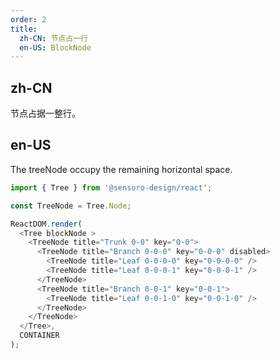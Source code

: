```yaml
---
order: 2
title: 
  zh-CN: 节点占一行
  en-US: BlockNode
---
```


## zh-CN

节点占据一整行。
## en-US

The treeNode occupy the remaining horizontal space.

```js
import { Tree } from '@sensoro-design/react';

const TreeNode = Tree.Node;

ReactDOM.render(
  <Tree blockNode >
    <TreeNode title="Trunk 0-0" key="0-0">
      <TreeNode title="Branch 0-0-0" key="0-0-0" disabled>
        <TreeNode title="Leaf 0-0-0-0" key="0-0-0-0" />
        <TreeNode title="Leaf 0-0-0-1" key="0-0-0-1" />
      </TreeNode>
      <TreeNode title="Branch 0-0-1" key="0-0-1">
        <TreeNode title="Leaf 0-0-1-0" key="0-0-1-0" />
      </TreeNode>
    </TreeNode>
  </Tree>,
  CONTAINER
);
```
